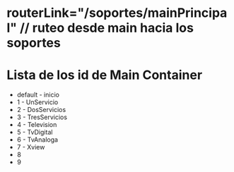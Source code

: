 # routerLink="/soportes/mainPrincipal"  // ruteo desde main hacia los soportes
# Lista de los id de Main Container
- default - inicio
- 1 - UnServicio
- 2 - DosServicios
- 3 - TresServicios
- 4 - Television
- 5 - TvDigital
- 6 - TvAnaloga
- 7 - Xview
- 8
- 9